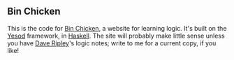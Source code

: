 ## Bin Chicken

This is the code for [Bin Chicken](https://binchicken.one), a website for learning logic.
It's built on the [Yesod](https://www.yesodweb.org) framework, in [Haskell](https://haskell-lang.org).
The site will probably make little sense unless you have [Dave Ripley](https://davewripley.rocks)'s logic notes; write to me for a current copy, if you like!

